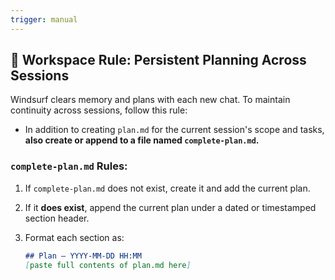 ```yaml
---
trigger: manual
---
```


## 🧠 Workspace Rule: Persistent Planning Across Sessions

Windsurf clears memory and plans with each new chat. To maintain continuity across sessions, follow this rule:

- In addition to creating `plan.md` for the current session's scope and tasks,  
  **also create or append to a file named `complete-plan.md`.**

### `complete-plan.md` Rules:
1. If `complete-plan.md` does not exist, create it and add the current plan.
2. If it **does exist**, append the current plan under a dated or timestamped section header.
3. Format each section as:

   ```markdown
   ## Plan – YYYY-MM-DD HH:MM
   [paste full contents of plan.md here]
